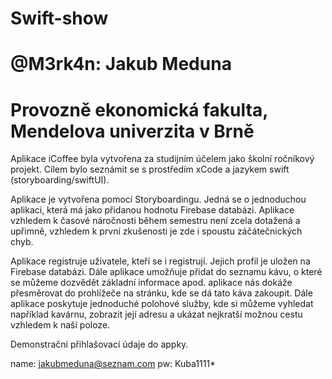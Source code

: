 # Swift-show
# @M3rk4n: Jakub Meduna
# Provozně ekonomická fakulta, Mendelova univerzita v Brně

Aplikace iCoffee byla vytvořena za studijním účelem jako školní ročníkový projekt. Cílem bylo seznámit se s prostředím xCode a jazykem swift (storyboarding/swiftUI).

Aplikace je vytvořena pomocí Storyboardingu. Jedná se o jednoduchou aplikaci, která má jako přidanou hodnotu Firebase databázi. 
Aplikace vzhledem k časové náročnosti během semestru není zcela dotažená a upřimně, vzhledem k první zkušenosti je zde i spoustu záčátečnických chyb.

Aplikace registruje uživatele, kteří se i registrují. Jejich profil je uložen na Firebase databázi. Dále aplikace umožňuje přidat do seznamu 
kávu, o které se můžeme dozvědět základní informace apod. aplikace nás dokáže přesměrovat do prohlížeče na stránku, kde se dá tato káva zakoupit.
Dále aplikace poskytuje jednoduché polohové služby, kde si můžeme vyhledat například kavárnu, zobrazit její adresu a ukázat nejkratší možnou cestu vzhledem k naší poloze.

Demonstrační přihlašovací údaje do appky.

name: jakubmeduna@seznam.com
pw: Kuba1111*